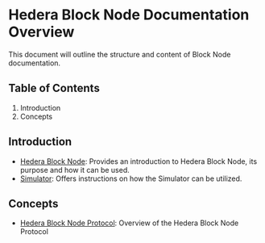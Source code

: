 # Hedera Block Node Documentation Overview

This document will outline the structure and content of Block Node documentation.

## Table of Contents

1. Introduction
2. Concepts

## Introduction

- [Hedera Block Node](../server/README.md): Provides an introduction to Hedera Block Node, its purpose and how it can be used.
- [Simulator](../simulator/README.md): Offers instructions on how the Simulator can be utilized.

## Concepts

- [Hedera Block Node Protocol](Protocol/README.md): Overview of the Hedera Block Node Protocol
